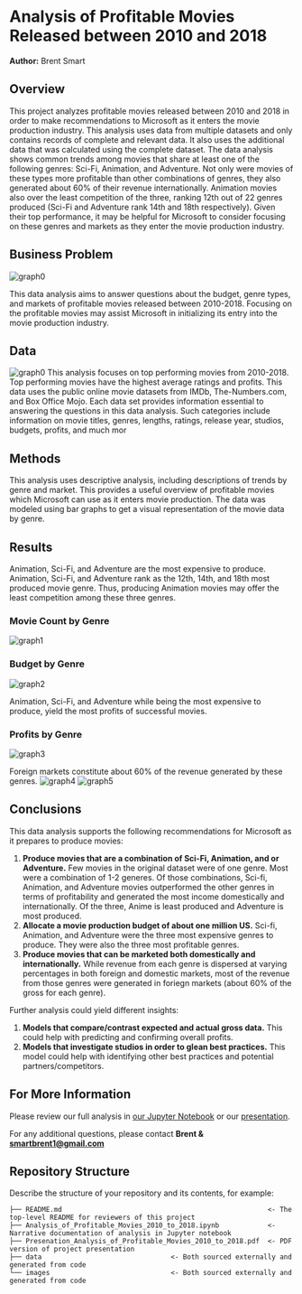 # Analysis of Profitable Movies Released between 2010 and 2018

**Author:** Brent Smart

## Overview

This project analyzes profitable movies released between 2010 and 2018 in order to make recommendations to Microsoft as it enters the movie production industry. This analysis uses data from multiple datasets and only contains records of complete and relevant data. It also uses the additional data that was calculated using the complete dataset. The data analysis shows common trends among movies that share at least one of the following genres: Sci-Fi, Animation, and Adventure. Not only were movies of these types more profitable than other combinations of genres, they also generated about 60% of their revenue internationally. Animation movies also over the least competition of the three, ranking 12th out of 22 genres produced (Sci-Fi and Adventure rank 14th and 18th respectively). Given their top performance, it may be helpful for Microsoft to consider focusing on these genres and markets as they enter the movie production industry.

## Business Problem
![graph0](https://external-content.duckduckgo.com/iu/?u=https%3A%2F%2Fmedia.giphy.com%2Fmedia%2FxTiTnGeUsWOEwsGoG4%2Fgiphy.gif&f=1&nofb=1)

This data analysis aims to answer questions about the budget, genre types, and markets of profitable movies released between 2010-2018. Focusing on the profitable movies may assist Microsoft in initializing its entry into the movie production industry.

## Data
![graph0](https://external-content.duckduckgo.com/iu/?u=https%3A%2F%2Fmedia.giphy.com%2Fmedia%2FxTiTnGeUsWOEwsGoG4%2Fgiphy.gif&f=1&nofb=1)
This analysis focuses on top performing movies from 2010-2018. Top performing movies have the highest average ratings and profits. This data uses the public online movie datasets from IMDb, The-Numbers.com, and Box Office Mojo. Each data set provides information essential to answering the questions in this data analysis. Such categories include information on movie titles, genres, lengths, ratings, release year, studios, budgets, profits, and much mor

## Methods

This analysis uses descriptive analysis, including descriptions of trends by genre and market. This provides a useful overview of profitable movies which Microsoft can use as it enters movie production. The data was modeled using bar graphs to get a visual representation of the movie data by genre.

## Results

Animation, Sci-Fi, and Adventure are the most expensive to produce. Animation, Sci-Fi, and Adventure rank as the 12th, 14th, and 18th most produced movie genre. Thus, producing Animation movies may offer the least competition among these three genres. 

### Movie Count by Genre
![graph1](https://github.com/smartbre/Analysis_of_Profitable_Movies_2010_to_2018/blob/main/images/Movie_count_by_genre.png?raw=true)

### Budget by Genre
![graph2](https://github.com/smartbre/Analysis_of_Profitable_Movies_2010_to_2018/blob/main/images/budget_by_genre.png?raw=true)

Animation, Sci-Fi, and Adventure while being the most expensive to produce, yield the most profits of successful movies. 

### Profits by Genre
![graph3](https://github.com/smartbre/Analysis_of_Profitable_Movies_2010_to_2018/blob/main/images/profit_by_genre.png?raw=true)

Foreign markets constitute about 60% of the revenue generated by these genres.
![graph4](https://github.com/smartbre/Analysis_of_Profitable_Movies_2010_to_2018/blob/main/images/gross_bymarket.png?raw=true)
![graph5](https://github.com/smartbre/Analysis_of_Profitable_Movies_2010_to_2018/blob/main/images/percentage_gross.png?raw=true)

## Conclusions

This data analysis supports the following recommendations for Microsoft as it prepares to produce movies: 
 
1. **Produce movies that are a combination of Sci-Fi, Animation, and or Adventure.** Few movies in the original dataset were of one genre. Most were a combination of 1-2 generes. Of those combinations, Sci-fi, Animation, and Adventure movies outperformed the other genres in terms of profitability and generated the most income domestically and internationally. Of the three, Anime is least produced and Adventure is most produced.
2. **Allocate a movie production budget of about one million US.** Sci-fi, Animation, and Adventure were the three most expensive genres to produce. They were also the three most profitable genres. 
4. **Produce movies that can be marketed both domestically and internationally.** While revenue from each genre is dispersed at varying percentages in both foreign and domestic markets, most of the revenue from those genres were generated in foriegn markets (about 60% of the gross for each genre).



Further analysis could yield different insights:
1. **Models that compare/contrast expected and actual gross data.** This could help with predicting and confirming overall profits.
2. **Models that investigate studios in order to glean best practices.** This model could help with identifying other best practices and potential partners/competitors. 


## For More Information

Please review our full analysis in [our Jupyter Notebook](./Analysis_of_Profitable_Movies_2010_to_2018.ipynb) or our [presentation](./Presenation_Analysis_of_Profitable_Movies_2010_to_2018.pdf).

For any additional questions, please contact **Brent & smartbrent1@gmail.com**

## Repository Structure

Describe the structure of your repository and its contents, for example:

```
├── README.md                                                   <- The top-level README for reviewers of this project
├── Analysis_of_Profitable_Movies_2010_to_2018.ipynb            <- Narrative documentation of analysis in Jupyter notebook
├── Presenation_Analysis_of_Profitable_Movies_2010_to_2018.pdf  <- PDF version of project presentation
├── data                                <- Both sourced externally and generated from code
└── images                              <- Both sourced externally and generated from code
```
